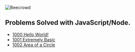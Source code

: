 ![Beecrowd](https://resources.beecrowd.com.br/judge/img/5.0/logo-beecrowd.png?1635097036)

## Problems Solved with JavaScript/Node.

- [1000 Hello World!](https://www.beecrowd.com.br/repository/UOJ_1000_en.html)
- [1001 Extremely Basic](https://www.beecrowd.com.br/repository/UOJ_1001_en.html)
- [1002 Area of a Circle](https://www.beecrowd.com.br/repository/UOJ_1002_en.html)
